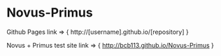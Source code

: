 # Novus-Primus

Github Pages link => {  http://[username].github.io/[repository] }

Novus + Primus test site link => {  http://bcb113.github.io/Novus-Primus }
